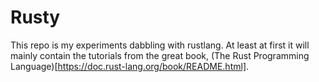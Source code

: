 # Rusty
This repo is my experiments dabbling with rustlang. At least at first it will mainly contain the tutorials from the great book, (The Rust Programming Language)[https://doc.rust-lang.org/book/README.html].